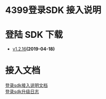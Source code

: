 ﻿# 4399登录SDK 接入说明




# 登陆 SDK 下载

* [v1.2.16](https://github.com/4399SDKDev/4399LoginSDK/blob/master/m4399LoginSDKv1.2.16.zip)**(2019-04-18)**


# 接入文档

[登录sdk接入说明文档](https://github.com/4399SDKDev/4399LoginSDK/blob/master/Document/4399登录SDK接入文档.md)   
[登录sdk升级日志](https://github.com/4399SDKDev/4399LoginSDK/blob/master/Document/4399登录SDK升级日志.md)   
